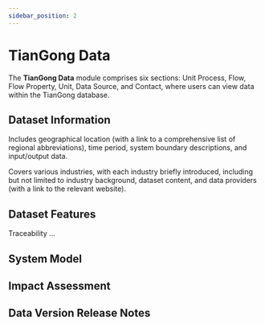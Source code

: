 ```yaml
---
sidebar_position: 2
---
```


# TianGong Data

The **TianGong Data** module comprises six sections: Unit Process, Flow, Flow Property, Unit, Data Source, and Contact, where users can view data within the TianGong database.

## Dataset Information 

Includes geographical location (with a link to a comprehensive list of regional abbreviations), time period, system boundary descriptions, and input/output data.

Covers various industries, with each industry briefly introduced, including but not limited to industry background, dataset content, and data providers (with a link to the relevant website).

## Dataset Features

Traceability ...

## System Model

## Impact Assessment

## Data Version Release Notes